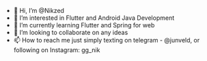 - 👋 Hi, I’m @Nikzed
- 👀 I’m interested in Flutter and Android Java Development
- 🌱 I’m currently learning Flutter and Spring for web
- 💞️ I’m looking to collaborate on any ideas
- 📫 How to reach me just simply texting on telegram - @junveld, or following on Instagram: gg_nik
